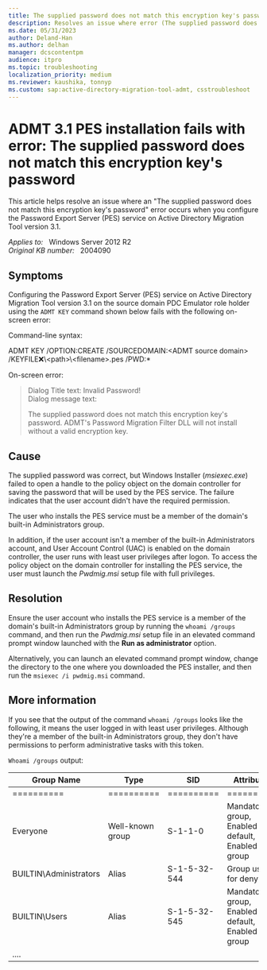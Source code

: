 ```yaml
---
title: The supplied password does not match this encryption key's password error and ADMT 3.1 PES installation fails
description: Resolves an issue where error (The supplied password does not match this encryption key's password) occurs when you configure the Password Export Server (PES) service on Active Directory Migration Tool version 3.1.
ms.date: 05/31/2023
author: Deland-Han
ms.author: delhan
manager: dcscontentpm
audience: itpro
ms.topic: troubleshooting
localization_priority: medium
ms.reviewer: kaushika, tonnyp
ms.custom: sap:active-directory-migration-tool-admt, csstroubleshoot
---
```

# ADMT 3.1 PES installation fails with error: The supplied password does not match this encryption key's password

This article helps resolve an issue where an "The supplied password does not match this encryption key's password" error occurs when you configure the Password Export Server (PES) service on Active Directory Migration Tool version 3.1.

_Applies to:_ &nbsp; Windows Server 2012 R2  
_Original KB number:_ &nbsp; 2004090

## Symptoms

Configuring the Password Export Server (PES) service on Active Directory Migration Tool version 3.1 on the source domain PDC Emulator role holder using the `ADMT KEY` command shown below fails with the following on-screen error:

Command-line syntax:

ADMT KEY /OPTION:CREATE /SOURCEDOMAIN:\<ADMT source domain> /KEYFILE:x:\\\<path>\\\<filename>.pes /PWD:*

On-screen error:  
> Dialog Title text: Invalid Password!  
> Dialog message text:  
>
>The supplied password does not match this encryption key's password. ADMT's Password Migration Filter DLL will not install without a valid encryption key.

## Cause

The supplied password was correct, but Windows Installer (*msiexec.exe*) failed to open a handle to the policy object on the domain controller for saving the password that will be used by the PES service. The failure indicates that the user account didn't have the required permission.  

 The user who installs the PES service must be a member of the domain's built-in Administrators group.  

 In addition, if the user account isn't a member of the built-in Administrators account, and User Account Control (UAC) is enabled on the domain controller, the user runs with least user privileges after logon. To access the policy object on the domain controller for installing the PES service, the user must launch the *Pwdmig.msi* setup file with full privileges.  

## Resolution

Ensure the user account who installs the PES service is a member of the domain's built-in Administrators group by running the `whoami /groups` command, and then run the *Pwdmig.msi* setup file in an elevated command prompt window launched with the **Run as administrator** option.

Alternatively, you can launch an elevated command prompt window, change the directory to the one where you downloaded the PES installer, and then run the `msiexec /i pwdmig.msi` command.

## More information

If you see that the output of the command `whoami /groups` looks like the following, it means the user logged in with least user privileges. Although they're a member of the built-in Administrators group, they don't have permissions to perform administrative tasks with this token.  

`Whoami /groups` output:  

| Group Name| Type| SID| Attributes |
|---|---|---|---|
| ==========| ==========| ==========| ========== |
| Everyone| Well-known group| S-1-1-0| Mandatory group, Enabled by default, Enabled group |
| BUILTIN\Administrators| Alias| S-1-5-32-544| Group used for deny only |
| BUILTIN\Users| Alias| S-1-5-32-545| Mandatory group, Enabled by default, Enabled group |
| ....||| |

